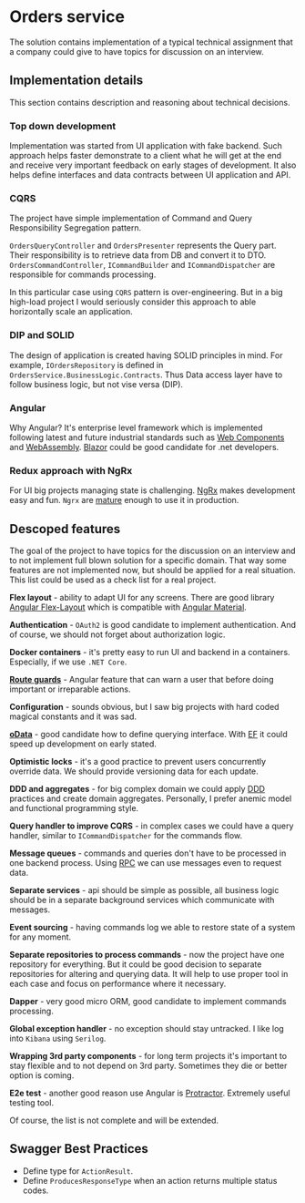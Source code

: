 # Orders service

The solution contains implementation of a typical technical assignment that a company could give to have topics for discussion on an interview.

## Implementation details

This section contains description and reasoning about technical decisions.

### Top down development

Implementation was started from UI application with fake backend. Such approach helps faster demonstrate to a client what he will get at the end and receive very important feedback on early stages of development. It also helps define interfaces and data contracts between UI application and API.

### CQRS

The project have simple implementation of Command and Query Responsibility Segregation pattern.

`OrdersQueryController` and `OrdersPresenter` represents the Query part. Their responsibility is to retrieve data from DB and convert it to DTO. `OrdersCommandController`, `ICommandBuilder` and `ICommandDispatcher` are responsible for commands processing.

In this particular case using `CQRS` pattern is over-engineering. But in a big high-load project I would seriously consider this approach to able horizontally scale an application.

### DIP and SOLID

The design of application is created having SOLID principles in mind. For example, `IOrdersRepository` is defined in `OrdersService.BusinessLogic.Contracts`. Thus Data access layer have to follow business logic, but not vise versa (DIP).

### Angular

Why Angular? It's enterprise level framework which is implemented following latest and future industrial standards such as [Web Components](https://en.wikipedia.org/wiki/Web_Components) and [WebAssembly](https://en.wikipedia.org/wiki/WebAssembly). [Blazor](https://blazor.net/) could be good candidate for .net developers.

### Redux approach with NgRx

For UI big projects managing state is challenging.  [NgRx](https://github.com/ngrx/platform) makes development easy and fun. `Ngrx` are [mature](https://gist.github.com/btroncone/a6e4347326749f938510) enough to use it in production.

## Descoped features

The goal of the project to have topics for the discussion on an interview and to not implement full blown solution for a specific domain. That way some features are not implemented now, but should be applied for a real situation. This list could be used as a check list for a real project.

**Flex layout** - ability to adapt UI for any screens. There are good library [Angular Flex-Layout](https://github.com/angular/flex-layout) which is compatible with [Angular Material](https://material.angular.io/).

**Authentication** - `OAuth2` is good candidate to implement authentication. And of course, we should not forget about authorization logic.

**Docker containers** - it's pretty easy to run UI and backend in a containers. Especially, if we use `.NET Core`.

**[Route guards](https://angular.io/guide/router#guards)** - Angular feature that can warn a user that before doing important or irreparable actions.

**Configuration** - sounds obvious, but I saw big projects with hard coded magical constants and it was sad.

**[oData](https://www.odata.org/)** - good candidate how to define querying interface. With [EF](https://docs.microsoft.com/en-us/aspnet/web-api/overview/odata-support-in-aspnet-web-api/odata-v4/create-an-odata-v4-endpoint) it could speed up development on early stated.

**Optimistic locks** - it's a good practice to prevent users concurrently override data. We should provide versioning data for each update.

**DDD and aggregates** - for big complex domain we could apply [DDD](https://en.wikipedia.org/wiki/Domain-driven_design) practices and create domain aggregates. Personally, I prefer anemic model and functional programming style.

**Query handler to improve CQRS** - in complex cases we could have a query handler, similar to `ICommandDispatcher` for the commands flow.

**Message queues** - commands and queries don't have to be processed in one backend process. Using [RPC](https://www.rabbitmq.com/tutorials/tutorial-six-dotnet.html) we can use messages even to request data.

**Separate services** - api should be simple as possible, all business logic should be in a separate background services which communicate with messages.

**Event sourcing** - having commands log we able to restore state of a system for any moment.

**Separate repositories to process commands** - now the project have one repository for everything. But it could be good decision to separate repositories for altering and querying data. It will help to use proper tool in each case and focus on performance where it necessary.

**Dapper** - very good micro ORM, good candidate to implement commands processing.

**Global exception handler** - no exception should stay untracked. I like log into `Kibana` using `Serilog`.

**Wrapping 3rd party components** - for long term projects it's important to stay flexible and to not depend on 3rd party. Sometimes they die or better option is coming.

**E2e test** - another good reason use Angular is [Protractor](https://www.protractortest.org/#/). Extremely useful testing tool.

Of course, the list is not complete and will be extended.

## Swagger Best Practices

- Define type for `ActionResult`.
- Define `ProducesResponseType` when an action returns multiple status codes.